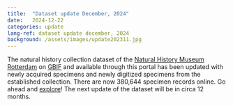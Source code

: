 ```yaml
---
title:  "Dataset update December, 2024"
date:   2024-12-22
categories: update
lang-ref: dataset update december, 2024
background: /assets/images/update202311.jpg
---
```


The natural history collection dataset of the [Natural History Museum Rotterdam](https://www.hetnatuurhistorisch.nl/en) on [GBIF](https://www.gbif.org/) and available through this portal has been updated with newly acquired specimens and newly digitized specimens from the established collection. There are now 380,644 specimen records online. Go ahead and [explore](https://specimens.hetnatuurhistorisch.nl/data)! The next update of the dataset will be in circa 12 months.
